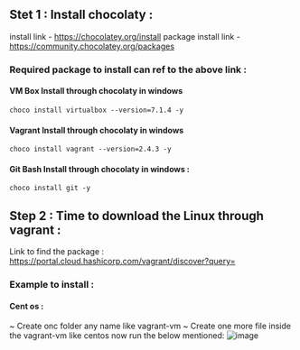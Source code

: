 ## Stet 1 : Install chocolaty : 
install link - https://chocolatey.org/install
package install link - https://community.chocolatey.org/packages

### Required package to install can ref to the above link : 

#### VM Box Install through chocolaty in windows
```
choco install virtualbox --version=7.1.4 -y
```
#### Vagrant Install through chocolaty in windows

```
choco install vagrant --version=2.4.3 -y

```

#### Git Bash Install through chocolaty in windows : 
```
choco install git -y

```
## Step 2 : Time to download the Linux through vagrant : 

Link to find the package : https://portal.cloud.hashicorp.com/vagrant/discover?query=

### Example to install : 

#### Cent os : 
~ Create onc folder any name like vagrant-vm
~ Create one more file inside the vagrant-vm like centos
now run the below mentioned: 
![image](https://github.com/user-attachments/assets/652e0c09-28ac-475d-849f-c20b1e4e4eaf)

